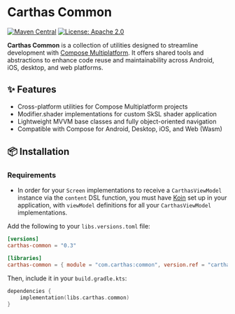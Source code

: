 # Carthas Common

[![Maven Central](https://img.shields.io/maven-central/v/com.carthas/common)](https://search.maven.org/artifact/com.carthas/common)
[![License: Apache 2.0](https://img.shields.io/badge/license-Apache_2.0-blue.svg)](https://opensource.org/licenses/MIT)

**Carthas Common** is a collection of utilities designed to streamline development with [Compose Multiplatform](https://www.jetbrains.com/lp/compose-multiplatform/). It offers shared tools and abstractions to enhance code reuse and maintainability across Android, iOS, desktop, and web platforms.

## ✨ Features

- Cross-platform utilities for Compose Multiplatform projects  
- Modifier.shader implementations for custom SkSL shader application
- Lightweight MVVM base classes and fully object-oriented navigation
- Compatible with Compose for Android, Desktop, iOS, and Web (Wasm)

## 📦 Installation
### Requirements
- In order for your `Screen` implementations to receive a `CarthasViewModel` instance via the `content` DSL function, you must have [Koin](https://github.com/InsertKoinIO/koin) set up in your application, with `viewModel` definitions for all your `CarthasViewModel` implementations.

Add the following to your `libs.versions.toml` file:

```toml
[versions]
carthas-common = "0.3"

[libraries]
carthas-common = { module = "com.carthas:common", version.ref = "carthas-common" }
```

Then, include it in your `build.gradle.kts`:

```kotlin
dependencies {
    implementation(libs.carthas.common)
}
```
